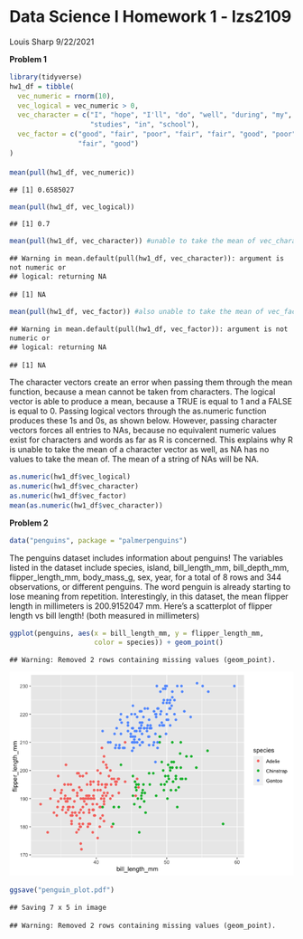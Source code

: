 Data Science I Homework 1 - lzs2109
================
Louis Sharp
9/22/2021

**Problem 1**

``` r
library(tidyverse)
hw1_df = tibble(
  vec_numeric = rnorm(10),
  vec_logical = vec_numeric > 0,
  vec_character = c("I", "hope", "I'll", "do", "well", "during", "my", 
                    "studies", "in", "school"),
  vec_factor = c("good", "fair", "poor", "fair", "fair", "good", "poor", "poor",
                 "fair", "good")
)

mean(pull(hw1_df, vec_numeric))
```

    ## [1] 0.6585027

``` r
mean(pull(hw1_df, vec_logical))
```

    ## [1] 0.7

``` r
mean(pull(hw1_df, vec_character)) #unable to take the mean of vec_character
```

    ## Warning in mean.default(pull(hw1_df, vec_character)): argument is not numeric or
    ## logical: returning NA

    ## [1] NA

``` r
mean(pull(hw1_df, vec_factor)) #also unable to take the mean of vec_factor
```

    ## Warning in mean.default(pull(hw1_df, vec_factor)): argument is not numeric or
    ## logical: returning NA

    ## [1] NA

The character vectors create an error when passing them through the mean
function, because a mean cannot be taken from characters. The logical
vector is able to produce a mean, because a TRUE is equal to 1 and a
FALSE is equal to 0. Passing logical vectors through the as.numeric
function produces these 1s and 0s, as shown below. However, passing
character vectors forces all entries to NAs, because no equivalent
numeric values exist for characters and words as far as R is concerned.
This explains why R is unable to take the mean of a character vector as
well, as NA has no values to take the mean of. The mean of a string of
NAs will be NA.

``` r
as.numeric(hw1_df$vec_logical)
as.numeric(hw1_df$vec_character)
as.numeric(hw1_df$vec_factor)
mean(as.numeric(hw1_df$vec_character))
```

**Problem 2**

``` r
data("penguins", package = "palmerpenguins")
```

The penguins dataset includes information about penguins! The variables
listed in the dataset include species, island, bill\_length\_mm,
bill\_depth\_mm, flipper\_length\_mm, body\_mass\_g, sex, year, for a
total of 8 rows and 344 observations, or different penguins. The word
penguin is already starting to lose meaning from repetition.
Interestingly, in this dataset, the mean flipper length in millimeters
is 200.9152047 mm. Here’s a scatterplot of flipper length vs bill
length! (both measured in millimeters)

``` r
ggplot(penguins, aes(x = bill_length_mm, y = flipper_length_mm, 
                     color = species)) + geom_point()
```

    ## Warning: Removed 2 rows containing missing values (geom_point).

![](p8105_hw1_lzs2109_files/figure-gfm/unnamed-chunk-4-1.png)<!-- -->

``` r
ggsave("penguin_plot.pdf")
```

    ## Saving 7 x 5 in image

    ## Warning: Removed 2 rows containing missing values (geom_point).
